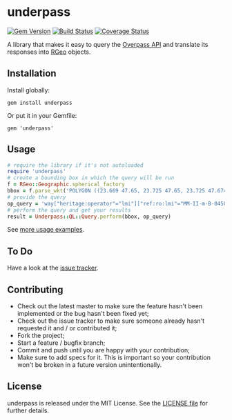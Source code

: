# underpass

[![Gem Version](https://badge.fury.io/rb/underpass.svg)](https://badge.fury.io/rb/underpass)
[![Build Status](https://www.travis-ci.org/haiafara/underpass.svg?branch=master)](https://www.travis-ci.org/haiafara/underpass)
[![Coverage Status](https://coveralls.io/repos/github/haiafara/underpass/badge.svg?branch=master)](https://coveralls.io/github/haiafara/underpass?branch=master)

A library that makes it easy to query the [Overpass API](https://wiki.openstreetmap.org/wiki/Overpass_API) and translate its responses into [RGeo](https://github.com/rgeo/rgeo) objects.

## Installation

Install globally:

    gem install underpass

Or put it in your Gemfile:

    gem 'underpass'

## Usage

```ruby
# require the library if it's not autoloaded
require 'underpass'
# create a bounding box in which the query will be run
f = RGeo::Geographic.spherical_factory
bbox = f.parse_wkt('POLYGON ((23.669 47.65, 23.725 47.65, 23.725 47.674, 23.669 47.674, 23.669 47.65))')
# provide the query
op_query = 'way["heritage:operator"="lmi"]["ref:ro:lmi"="MM-II-m-B-04508"];'
# perform the query and get your results
result = Underpass::QL::Query.perform(bbox, op_query)
```

See [more usage examples](usage-examples.md).

## To Do

Have a look at the [issue tracker](https://github.com/haiafara/underpass/issues).

## Contributing

* Check out the latest master to make sure the feature hasn't been implemented or the bug hasn't been fixed yet;
* Check out the issue tracker to make sure someone already hasn't requested it and / or contributed it;
* Fork the project;
* Start a feature / bugfix branch;
* Commit and push until you are happy with your contribution;
* Make sure to add specs for it. This is important so your contribution won't be broken in a future version unintentionally.

## License

underpass is released under the MIT License. See the [LICENSE file](LICENSE) for further details.
